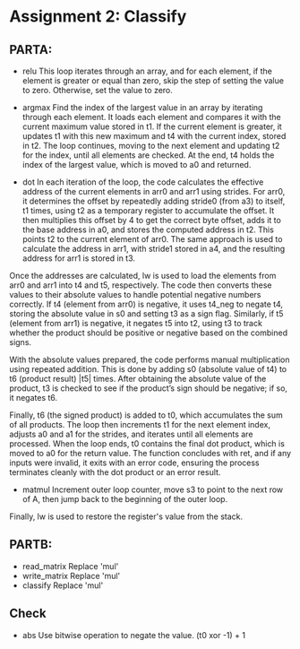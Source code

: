 # Assignment 2: Classify

## PARTA:

* relu
This loop iterates through an array, and for each element, if the element is greater or equal than zero, skip the step of setting the value to zero. Otherwise, set the value to zero.

* argmax
Find the index of the largest value in an array by iterating through each element. It loads each element and compares it with the current maximum value stored in t1. If the current element is greater, it updates t1 with this new maximum and t4 with the current index, stored in t2. The loop continues, moving to the next element and updating t2 for the index, until all elements are checked. At the end, t4 holds the index of the largest value, which is moved to a0 and returned.

* dot
In each iteration of the loop, the code calculates the effective address of the current elements in arr0 and arr1 using strides. For arr0, it determines the offset by repeatedly adding stride0 (from a3) to itself, t1 times, using t2 as a temporary register to accumulate the offset. It then multiplies this offset by 4 to get the correct byte offset, adds it to the base address in a0, and stores the computed address in t2. This points t2 to the current element of arr0. The same approach is used to calculate the address in arr1, with stride1 stored in a4, and the resulting address for arr1 is stored in t3.

Once the addresses are calculated, lw is used to load the elements from arr0 and arr1 into t4 and t5, respectively. The code then converts these values to their absolute values to handle potential negative numbers correctly. If t4 (element from arr0) is negative, it uses t4_neg to negate t4, storing the absolute value in s0 and setting t3 as a sign flag. Similarly, if t5 (element from arr1) is negative, it negates t5 into t2, using t3 to track whether the product should be positive or negative based on the combined signs.

With the absolute values prepared, the code performs manual multiplication using repeated addition. This is done by adding s0 (absolute value of t4) to t6 (product result) |t5| times. After obtaining the absolute value of the product, t3 is checked to see if the product’s sign should be negative; if so, it negates t6.

Finally, t6 (the signed product) is added to t0, which accumulates the sum of all products. The loop then increments t1 for the next element index, adjusts a0 and a1 for the strides, and iterates until all elements are processed. When the loop ends, t0 contains the final dot product, which is moved to a0 for the return value. The function concludes with ret, and if any inputs were invalid, it exits with an error code, ensuring the process terminates cleanly with the dot product or an error result.

* matmul
Increment outer loop counter, move s3 to point to the next row of A, then jump back to the beginning of the outer loop.

Finally, lw is used to restore the register's value from the stack.

## PARTB:
* read_matrix
Replace 'mul'
* write_matrix
Replace 'mul'
* classify
Replace 'mul'

## Check
* abs
Use bitwise operation to negate the value.
(t0 xor -1) + 1